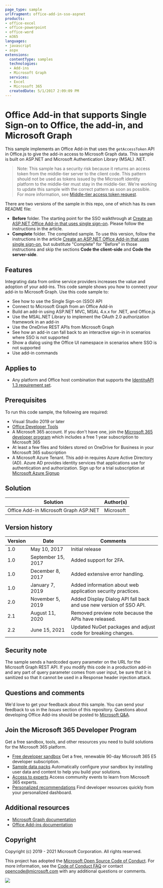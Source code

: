 ```yaml
---
page_type: sample
urlFragment: office-add-in-sso-aspnet
products:
- office-excel
- office-powerpoint
- office-word
- m365
languages:
- javascript
- aspx
extensions:
  contentType: samples
  technologies:
  - Add-ins
  - Microsoft Graph
  services:
  - Excel
  - Microsoft 365
  createdDate: 5/1/2017 2:09:09 PM
---
```

# Office Add-in that supports Single Sign-on to Office, the add-in, and Microsoft Graph

This sample implements an Office Add-in that uses the `getAccessToken` API in Office.js to give the add-in access to Microsoft Graph data. This sample is built on ASP.NET and Microsoft Authentication Library (MSAL) .NET.

> Note: This sample has a security risk because it returns an access token from the middle-tier server to the client code. This pattern should not be used as tokens issued by the Microsoft identity platform to the middle-tier must stay in the middle-tier. We're working to update this sample with the correct pattern as soon as possible. For more information, see [Middle-tier access token request](https://learn.microsoft.com/azure/active-directory/develop/v2-oauth2-on-behalf-of-flow#middle-tier-access-token-request).

There are two versions of the sample in this repo, one of which has its own README file:

- **Before** folder. The starting point for the SSO walkthrough at [Create an ASP.NET Office Add-in that uses single sign-on](https://learn.microsoft.com/office/dev/add-ins/develop/create-sso-office-add-ins-aspnet). Please follow the instructions in the article.
- **Complete** folder. The completed sample. To use this version, follow the instructions in the article [Create an ASP.NET Office Add-in that uses single sign-on](https://learn.microsoft.com/office/dev/add-ins/develop/create-sso-office-add-ins-aspnet), but substitute "Complete" for "Before" in those instructions and skip the sections **Code the client-side** and **Code the server-side**.

## Features

Integrating data from online service providers increases the value and adoption of your add-ins. This code sample shows you how to connect your add-in to Microsoft Graph. Use this code sample to:

* See how to use the Single Sign-on (SSO) API
* Connect to Microsoft Graph from an Office Add-in
* Build an add-in using ASP.NET MVC, MSAL 4.x.x for .NET, and Office.js 
* Use the MSAL.NET Library to implement the OAuth 2.0 authorization framework in an add-in
* Use the OneDrive REST APIs from Microsoft Graph
* See how an add-in can fall back to an interactive sign-in in scenarios where SSO is not supported
* Show a dialog using the Office UI namespace in scenarios where SSO is not supported
* Use add-in commands

## Applies to

-  Any platform and Office host combination that supports the [IdentityAPI 1.3 requirement set](https://learn.microsoft.com/en-us/office/dev/add-ins/reference/requirement-sets/identity-api-requirement-sets).

## Prerequisites

To run this code sample, the following are required:

* Visual Studio 2019 or later
* [Office Developer Tools](https://www.visualstudio.com/en-us/features/office-tools-vs.aspx)
* A Microsoft 365 account. If you don't have one, join the [Microsoft 365 developer program](https://aka.ms/devprogramsignup) which includes a free 1 year subscription to Microsoft 365
* At least a few files and folders stored on OneDrive for Business in your Microsoft 365 subscription
* A Microsoft Azure Tenant. This add-in requires Azure Active Directory (AD). Azure AD provides identity services that applications use for authentication and authorization. Sign up for a trial subscription at [Microsoft Azure Signup](https://account.windowsazure.com/SignUp)

## Solution

Solution | Author(s)
---------|----------
Office Add-in Microsoft Graph ASP.NET | Microsoft

## Version history

Version  | Date | Comments
---------| -----| --------
1.0 | May 10, 2017| Initial release
1.0 | September 15, 2017 | Added support for 2FA.
1.0 | December 8, 2017 | Added extensive error handling.
1.0 | January 7, 2019 | Added information about web application security practices.
2.0 | November 5, 2019 | Added Display Dialog API fall back and use new version of SSO API.
2.1 | August 11, 2020 | Removed preview note because the APIs have released.
2.2 | June 15, 2021 | Updated NuGet packages and adjust code for breaking changes.


## Security note

The sample sends a hardcoded query parameter on the URL for the Microsoft Graph REST API. If you modify this code in a production add-in and any part of query parameter comes from user input, be sure that it is sanitized so that it cannot be used in a Response header injection attack.

## Questions and comments

We'd love to get your feedback about this sample. You can send your feedback to us in the *Issues* section of this repository.
Questions about developing Office Add-ins should be posted to [Microsoft Q&A](https://learn.microsoft.com/en-us/answers/topics/office-js-dev.html).

## Join the Microsoft 365 Developer Program
Get a free sandbox, tools, and other resources you need to build solutions for the Microsoft 365 platform.
- [Free developer sandbox](https://developer.microsoft.com/microsoft-365/dev-program#Subscription) Get a free, renewable 90-day Microsoft 365 E5 developer subscription.
- [Sample data packs](https://developer.microsoft.com/microsoft-365/dev-program#Sample) Automatically configure your sandbox by installing user data and content to help you build your solutions.
- [Access to experts](https://developer.microsoft.com/microsoft-365/dev-program#Experts) Access community events to learn from Microsoft 365 experts.
- [Personalized recommendations](https://developer.microsoft.com/microsoft-365/dev-program#Recommendations) Find developer resources quickly from your personalized dashboard.

## Additional resources

* [Microsoft Graph documentation](https://learn.microsoft.com/graph/)
* [Office Add-ins documentation](https://learn.microsoft.com/office/dev/add-ins/overview/office-add-ins)

## Copyright
Copyright (c) 2019 - 2021 Microsoft Corporation. All rights reserved.

This project has adopted the [Microsoft Open Source Code of Conduct](https://opensource.microsoft.com/codeofconduct/). For more information, see the [Code of Conduct FAQ](https://opensource.microsoft.com/codeofconduct/faq/) or contact [opencode@microsoft.com](mailto:opencode@microsoft.com) with any additional questions or comments.

<img src="https://pnptelemetry.azurewebsites.net/pnp-officeaddins/auth/Office-Add-in-ASPNET-SSO" />
